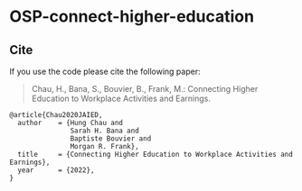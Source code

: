 # OSP-connect-higher-education

## Cite
If you use the code please cite the following paper:
> Chau, H., Bana, S., Bouvier, B., Frank, M.: Connecting Higher Education to Workplace Activities and Earnings.
```
@article{Chau2020JAIED,
  author    = {Hung Chau and
               Sarah H. Bana and
               Baptiste Bouvier and
               Morgan R. Frank},
  title     = {Connecting Higher Education to Workplace Activities and Earnings},
  year      = {2022},
}
```
